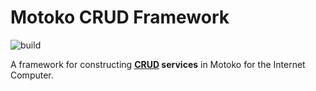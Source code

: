 # Motoko CRUD Framework

![build](https://github.com/matthewhammer/motoko-crud/workflows/build/badge.svg)

A framework for constructing **[CRUD](https://en.wikipedia.org/wiki/Create,_read,_update_and_delete) services** in Motoko for the Internet Computer.
